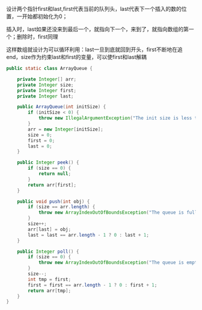 设计两个指针first和last,first代表当前的队列头，last代表下一个插入的数的位置，一开始都初始化为0；

插入时，last如果还没来到最后一个，就指向下一个，来到了，就指向数组的第一个；删除时，first同理

这样数组就设计为可以循环利用：last一旦到底就回到开头，first不断地在追end，size作为约束last和first的变量，可以使first和last解耦

```java
public static class ArrayQueue {

    private Integer[] arr;
    private Integer size;
    private Integer first;
    private Integer last;

    public ArrayQueue(int initSize) {
        if (initSize < 0) {
            throw new IllegalArgumentException("The init size is less than 0");
        }
        arr = new Integer[initSize];
        size = 0;
        first = 0;
        last = 0;
    }

    public Integer peek() {
        if (size == 0) {
            return null;
        }
        return arr[first];
    }

    public void push(int obj) {
        if (size == arr.length) {
            throw new ArrayIndexOutOfBoundsException("The queue is full");
        }
        size++;
        arr[last] = obj;
        last = last == arr.length - 1 ? 0 : last + 1;
    }

    public Integer poll() {
        if (size == 0) {
            throw new ArrayIndexOutOfBoundsException("The queue is empty");
        }
        size--;
        int tmp = first;
        first = first == arr.length - 1 ? 0 : first + 1;
        return arr[tmp];
    }
}
```
